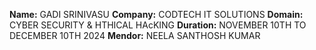 
**Name:** GADI SRINIVASU
**Company:** CODTECH IT SOLUTIONS
**Domain:** CYBER SECURITY & HTHICAL HAcKING
**Duration:** NOVEMBER 10TH TO DECEMBER 10TH 2024
**Mendor:** NEELA SANTHOSH KUMAR

